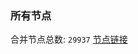 ### 所有节点
合并节点总数: `29937`
[节点链接](https://github.com/qjlxg/586/raw/refs/heads/master/sub/sub_merge_base64.txt)


